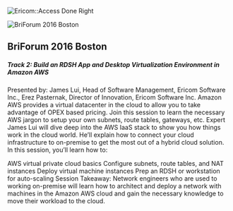 
![Ericom::Access Done Right](http://www.ericom.com/imgs/home/EricomLogo2.jpg "Ericom Logo") 

![BriForum 2016 Boston](http://briforum.com/shared/images/logos/techtarget/white/BriForum.png "BriForum Logo") 
## BriForum 2016 Boston

##### Track 2: Build an RDSH App and Desktop Virtualization Environment in Amazon AWS
Presented by: James Lui, Head of Software Management, Ericom Software Inc., Erez Pasternak, Director of Innovation, Ericom Software Inc.
Amazon AWS provides a virtual datacenter in the cloud to allow you to take advantage of OPEX based pricing. Join this session to learn the necessary AWS jargon to setup your own subnets, route tables, gateways, etc. Expert James Lui will dive deep into the AWS IaaS stack to show you how things work in the cloud world. He’ll explain how to connect your cloud infrastructure to on-premise to get the most out of a hybrid cloud solution. In this session, you’ll learn how to:

AWS virtual private cloud basics
Configure subnets, route tables, and NAT instances
Deploy virtual machine instances
Prep an RDSH or workstation for auto-scaling
Session Takeaway: Network engineers who are used to working on-premise will learn how to architect and deploy a network with machines in the Amazon AWS cloud and gain the necessary knowledge to move their workload to the cloud.